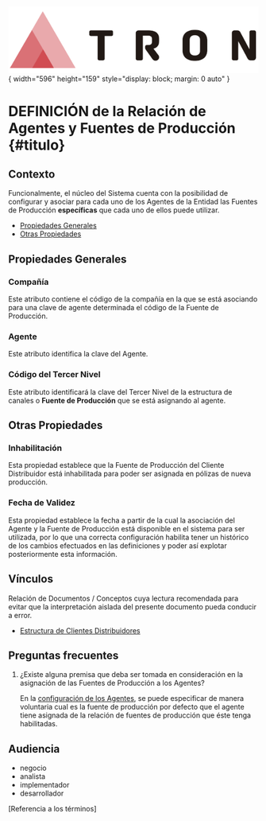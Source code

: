 ![Imagen LOGO](./00-Imagen/logo-TRON.png){ width="596" height="159" style="display: block; margin: 0 auto" }

# DEFINICIÓN de la Relación de Agentes y Fuentes de Producción {#titulo}

## Contexto

Funcionalmente, el núcleo del Sistema cuenta con la posibilidad de configurar y asociar para cada uno de los Agentes de la Entidad las Fuentes de Producción **específicas** que cada uno de ellos puede utilizar.

- [Propiedades Generales](#propiedades-generales)
- [Otras Propiedades](#otras-propiedades)

## Propiedades Generales

### **Compañía**

Este atributo contiene el código de la compañía en la que se está asociando para una clave de agente determinada el código de la Fuente de Producción.

### **Agente**

Este atributo identifica la clave del Agente.

### **Código del Tercer Nivel**

Este atributo identificará la clave del Tercer Nivel de la estructura de canales o **Fuente de Producción** que se está asignando al agente.

## Otras Propiedades

### **Inhabilitación**

Esta propiedad establece que la Fuente de Producción del Cliente Distribuidor está inhabilitada para poder ser asignada en pólizas de nueva producción.

### **Fecha de Validez**

Esta propiedad establece la fecha a partir de la cual la asociación del Agente y la Fuente de Producción está disponible en el sistema para ser utilizada, por lo que una correcta configuración habilita tener un histórico de los cambios efectuados en las definiciones y poder así explotar posteriormente esta información.

## Vínculos

Relación de Documentos / Conceptos cuya lectura recomendada para evitar que la interpretación aislada del presente documento pueda conducir a error.

- [Estructura de Clientes Distribuidores](../../../../../../01-TRON/01-Documentacion/01-Modulos/01-Comunes/01-Definicion/05-Estructura-Canal-de-Distribucion/DEFINICION-Estructura-Canales.md#titulo)

## Preguntas frecuentes

1. ¿Existe alguna premisa que deba ser tomada en consideración en la asignación de las Fuentes de Producción a los Agentes?

    En la [configuración de los Agentes](../../../../../../01-TRON/01-Documentacion/01-Modulos/02-Terceros/01-Definicion/03-Agentes/DEFINICION-Agente.md), se puede especificar de manera voluntaria cual es la fuente de producción por defecto que el agente tiene asignada de la relación de fuentes de producción que éste tenga habilitadas.
    
## Audiencia

  - negocio
  - analista
  - implementador
  - desarrollador

[Referencia a los términos] 

[Canal de comercialización]: <../../../../../../01-TRON/99-Terminos/TRON-Terminos-Comunes.md#canal-canal>

[Tabla TRON: A1000724]:<>